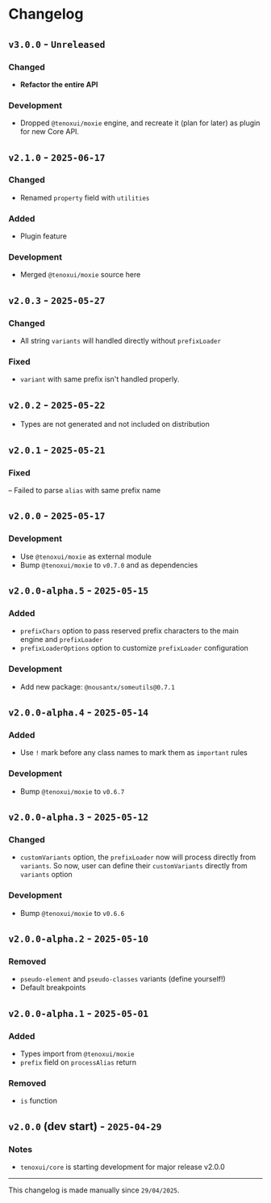 # Changelog

## `v3.0.0` - `Unreleased`

### **Changed**

- **Refactor the entire API**

### Development

- Dropped `@tenoxui/moxie` engine, and recreate it (plan for later) as plugin for new Core API.

## `v2.1.0` - `2025-06-17`

### **Changed**

- Renamed `property` field with `utilities`

### Added

- Plugin feature

### Development

- Merged `@tenoxui/moxie` source here

## `v2.0.3` - `2025-05-27`

### Changed

- All string `variants` will handled directly without `prefixLoader`

### Fixed

- `variant` with same prefix isn't handled properly.

## `v2.0.2` - `2025-05-22`

- Types are not generated and not included on distribution

## `v2.0.1` - `2025-05-21`

### Fixed

– Failed to parse `alias` with same prefix name

## `v2.0.0` - `2025-05-17`

### Development

- Use `@tenoxui/moxie` as external module
- Bump `@tenoxui/moxie` to `v0.7.0` and as dependencies

## `v2.0.0-alpha.5` - `2025-05-15`

### Added

- `prefixChars` option to pass reserved prefix characters to the main engine and `prefixLoader`
- `prefixLoaderOptions` option to customize `prefixLoader` configuration

### Development

- Add new package: `@nousantx/someutils@0.7.1`

## `v2.0.0-alpha.4` - `2025-05-14`

### Added

- Use `!` mark before any class names to mark them as `important` rules

### Development

- Bump `@tenoxui/moxie` to `v0.6.7`

## `v2.0.0-alpha.3` - `2025-05-12`

### Changed

- `customVariants` option, the `prefixLoader` now will process directly from `variants`. So now, user can define their `customVariants` directly from `variants` option

### Development

- Bump `@tenoxui/moxie` to `v0.6.6`

## `v2.0.0-alpha.2` - `2025-05-10`

### **Removed**

- `pseudo-element` and `pseudo-classes` variants (define yourself!)
- Default breakpoints

## `v2.0.0-alpha.1` - `2025-05-01`

### Added

- Types import from `@tenoxui/moxie`
- `prefix` field on `processAlias` return

### Removed

- `is` function

## `v2.0.0` (dev start) - `2025-04-29`

### Notes

- `tenoxui/core` is starting development for major release v2.0.0

---

This changelog is made manually since `29/04/2025`.
